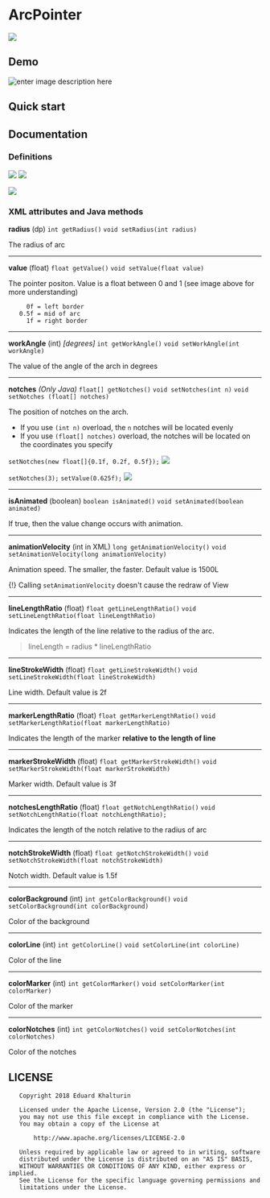 
# ArcPointer
![](https://vk.com/doc174628862_466937961?hash=5ff37f4446a8c66e81&dl=005e47850c0c112032&wnd=1)
## Demo
![enter image description here](https://vk.com/doc174628862_466937974?hash=f3c304ca19c6e7cccf&dl=4b52fdde339d7dd313&wnd=1)
## Quick start

## Documentation

### Definitions
![](https://pp.userapi.com/c846417/v846417961/6c8e5/Rtb-ayTi1Sw.jpg)
![](https://pp.userapi.com/c846417/v846417603/6c15c/Jh22zSkwV2I.jpg)

![](https://pp.userapi.com/c846417/v846417603/6c144/7OWqYURC7IY.jpg)

### XML attributes and Java methods
**radius** (dp)
`int getRadius()` 
`void setRadius(int radius)`

The radius of arc

---
**value** (float)
`float getValue()` 
`void setValue(float value)`

The pointer positon. Value is a float between 0 and 1 (see image above for more understanding)
```
     0f = left border
   0.5f = mid of arc
     1f = right border
```
---
**workAngle** (int) *[degrees]*
`int getWorkAngle()`
`void setWorkAngle(int workAngle)`

The value of the angle of the arch in degrees

---
**notches** _(Only Java)_
`float[] getNotches()` 
`void setNotches(int n)`
`void setNotches (float[] notches)`

The position of notches on the arch. 
* If you use `(int n)` overload, the `n` notches will be located evenly
* If you use `(float[] notches)` overload, the notches will be located on the coordinates you specify

`setNotches(new float[]{0.1f, 0.2f, 0.5f});`
![](https://pp.userapi.com/c846417/v846417961/6c9d0/MlwUmDzD4BI.jpg)


`setNotches(3);`
`setValue(0.625f);`
![](https://pp.userapi.com/c846417/v846417603/6c144/7OWqYURC7IY.jpg)

---
**isAnimated** (boolean)
`boolean isAnimated()`
`void setAnimated(boolean animated)`

If true, then the value change occurs with animation.

---
**animationVelocity** (int in XML)
`long getAnimationVelocity()`
`void setAnimationVelocity(long animationVelocity)`

Animation speed. The smaller, the faster. Default value is  1500L

{!} Calling `setAnimationVelocity` doesn't cause the redraw of View

---
**lineLengthRatio** (float)
`float getLineLengthRatio()`
`void setLineLengthRatio(float lineLengthRatio)`

Indicates the length of the line relative to the radius of the arc.
> lineLength = radius * lineLengthRatio

---
**lineStrokeWidth** (float)
`float getLineStrokeWidth()`
`void setLineStrokeWidth(float lineStrokeWidth)`

Line width. Default value is 2f

---
**markerLengthRatio** (float)
`float getMarkerLengthRatio()`
`void setMarkerLengthRatio(float markerLengthRatio)`

Indicates the length of the marker **relative to the length of line**

---
**markerStrokeWidth** (float)
`float getMarkerStrokeWidth()`
`void setMarkerStrokeWidth(float markerStrokeWidth)`

Marker width. Default value is 3f

---
**notchesLengthRatio** (float)
`float getNotchLengthRatio()`
`void setNotchLengthRatio(float notchLengthRatio);`

Indicates the length of the notch relative to the radius of arc

---
**notchStrokeWidth** (float)
`float getNotchStrokeWidth()`
`void setNotchStrokeWidth(float notchStrokeWidth)`

Notch width. Default value is 1.5f

---
**colorBackground** (int)
`int getColorBackground()`
`void setColorBackground(int colorBackground)`

Color of the background

---
**colorLine** (int)
`int getColorLine()`
`void setColorLine(int colorLine)`

Color of the line

---
**colorMarker** (int)
`int getColorMarker()`
`void setColorMarker(int colorMarker)`

Color of the marker

---
**colorNotches** (int)
`int getColorNotches()`
`void setColorNotches(int colorNotches)`

Color of the notches


## LICENSE
```
   Copyright 2018 Eduard Khalturin

   Licensed under the Apache License, Version 2.0 (the "License");
   you may not use this file except in compliance with the License.
   You may obtain a copy of the License at

       http://www.apache.org/licenses/LICENSE-2.0

   Unless required by applicable law or agreed to in writing, software
   distributed under the License is distributed on an "AS IS" BASIS,
   WITHOUT WARRANTIES OR CONDITIONS OF ANY KIND, either express or implied.
   See the License for the specific language governing permissions and
   limitations under the License.
```
